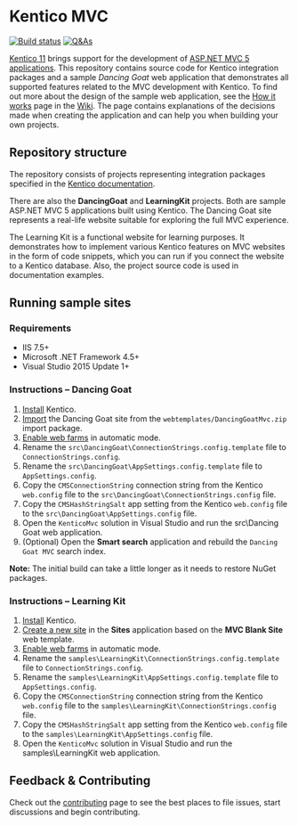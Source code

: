 # Kentico MVC

[![Build status](https://ci.appveyor.com/api/projects/status/59lkg4bmkiwtoa6x/branch/master?svg=true)](https://ci.appveyor.com/project/kentico/mvc/branch/master) [![Q&As](https://img.shields.io/badge/chat-on%20DevNet-orange.svg)](https://devnet.kentico.com/questions-answers)

[Kentico 11](https://docs.kentico.com/k11/) brings support for the development of [ASP.NET MVC 5 applications](https://docs.kentico.com/x/PQgbB). This repository contains source code for Kentico integration packages and a sample _Dancing Goat_ web application  that demonstrates all supported features related to the MVC development with Kentico. To find out more about the design of the sample web application, see the [How it works](https://github.com/Kentico/Mvc/wiki/how-it-works) page in the [Wiki](https://github.com/Kentico/Mvc/wiki). The page contains explanations of the decisions made when creating the application and can help you when building your own projects.

## Repository structure

The repository consists of projects representing integration packages specified in the [Kentico documentation](https://docs.kentico.com/x/tAgbB).

There are also the **DancingGoat** and **LearningKit** projects. Both are sample ASP.NET MVC 5 applications built using Kentico. The Dancing Goat site represents a real-life website suitable for exploring the full MVC experience.

The Learning Kit is a functional website for learning purposes. It demonstrates how to implement various Kentico features on MVC websites in the form of code snippets, which you can run if you connect the website to a Kentico database. Also, the project source code is used in documentation examples.

## Running sample sites

### Requirements

- IIS 7.5+
- Microsoft .NET Framework 4.5+
- Visual Studio 2015 Update 1+

### Instructions &ndash; Dancing Goat

1. [Install](https://docs.kentico.com/x/SREbB) Kentico.
2. [Import](https://docs.kentico.com/x/bg0bB) the Dancing Goat site from the `webtemplates/DancingGoatMvc.zip` import package.
3. [Enable web farms](https://docs.kentico.com/k11/configuring-kentico/optimizing-website-performance/setting-up-web-farms/configuring-web-farm-servers#Configuringwebfarmservers-Configuringwebfarmsautomatically) in automatic mode.
4. Rename the `src\DancingGoat\ConnectionStrings.config.template` file to `ConnectionStrings.config`.
5. Rename the `src\DancingGoat\AppSettings.config.template` file to `AppSettings.config`.
6. Copy the `CMSConnectionString` connection string from the Kentico `web.config` file to the `src\DancingGoat\ConnectionStrings.config` file.
7. Copy the `CMSHashStringSalt` app setting from the Kentico `web.config` file to the `src\DancingGoat\AppSettings.config` file.
8. Open the `KenticoMvc` solution in Visual Studio and run the src\Dancing Goat web application.
9. (Optional) Open the **Smart search** application and rebuild the `Dancing Goat MVC` search index.

**Note:** The initial build can take a little longer as it needs to restore NuGet packages.

### Instructions &ndash; Learning Kit

1. [Install](https://docs.kentico.com/x/SREbB) Kentico.
2. [Create a new site](https://docs.kentico.com/x/ow0bB) in the **Sites** application based on the **MVC Blank Site** web template.
3. [Enable web farms](https://docs.kentico.com/k11/configuring-kentico/optimizing-website-performance/setting-up-web-farms/configuring-web-farm-servers#Configuringwebfarmservers-Configuringwebfarmsautomatically) in automatic mode.
4. Rename the `samples\LearningKit\ConnectionStrings.config.template` file to `ConnectionStrings.config`.
5. Rename the `samples\LearningKit\AppSettings.config.template` file to `AppSettings.config`.
6. Copy the `CMSConnectionString` connection string from the Kentico `web.config` file to the `samples\LearningKit\ConnectionStrings.config` file.
7. Copy the `CMSHashStringSalt` app setting from the Kentico `web.config` file to the `samples\LearningKit\AppSettings.config` file.
8. Open the `KenticoMvc` solution in Visual Studio and run the samples\LearningKit web application.

## Feedback & Contributing
Check out the [contributing](https://github.com/Kentico/Mvc/blob/master/CONTRIBUTING.md) page to see the best places to file issues, start discussions and begin contributing.
